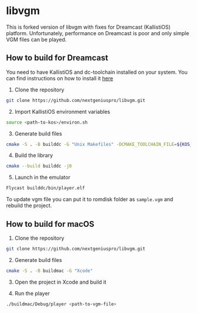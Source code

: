 # libvgm

This is forked version of libvgm with fixes for Dreamcast (KallistiOS) platform. Unfortunately, performance on Dreamcast is poor and only simple VGM files can be played.

## How to build for Dreamcast

You need to have KallistiOS and dc-toolchain installed on your system. You can find instructions on how to install it [here](https://github.com/KallistiOS/KallistiOS)

1. Clone the repository
```bash
git clone https://github.com/nextgeniuspro/libvgm.git
```

2. Import KallistiOS environment variables
```bash
source <path-to-kos>/environ.sh
```

3. Generate build files
```bash
cmake -S . -B builddc -G "Unix Makefiles" -DCMAKE_TOOLCHAIN_FILE=${KOS_CMAKE_TOOLCHAIN} -DOS_KOS:STRING=1 -DZLIB_INCLUDE_DIR:STRING="${KOS_PORTS}/include/zlib"
```

4. Build the library
```bash
cmake --build builddc -j8
```

5. Launch in the emulator
```bash
Flycast builddc/bin/player.elf
```

To update vgm file you can put it to romdisk folder as `sample.vgm` and rebuild the project.

## How to build for macOS

1. Clone the repository
```bash
git clone https://github.com/nextgeniuspro/libvgm.git
```

2. Generate build files
```bash
cmake -S . -B buildmac -G "Xcode"
```

3. Open the project in Xcode and build it

4. Run the player
```bash
./buildmac/Debug/player <path-to-vgm-file>
```
